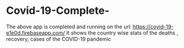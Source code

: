 # Covid-19-Complete-
The above app is completed and running on the url: https://covid-19-e1e0d.firebaseapp.com/
It shows the country wise stats of the deaths , recovery, cases of the COVID-19 pandemic  
